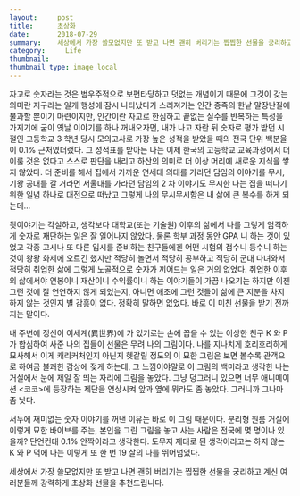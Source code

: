 ```yaml
---
layout:     post
title:      초상화
date:       2018-07-29
summary:    세상에서 가장 쓸모없지만 또 받고 나면 괜히 버리기는 찝찝한 선물을 궁리하고 계신 여러분들께 강력하게 초상화 선물을 추천드립니다.
category:	  Life
thumbnail:
thumbnail_type: image_local
---
```


자고로 숫자라는 것은 범우주적으로 보편타당하고 덧없는 개념이기 때문에 그것이 갖는 의미란 지구라는 일개 행성에 잠시 나타났다가 스러져가는 인간 종족의 한낱 말장난질에 불과할 뿐이기 마련이지만, 인간이란 자고로 한심하고 끝없는 실수를 반복하는 특성을 가지기에 굳이 옛날 이야기를 하나 꺼내오자면, 내가 나고 자란 뒤 숫자로 평가 받던 시절인 고등학교 3 학년 당시 모의고사로 가장 높은 성적을 받았을 때의 전국 단위 백분율이 0.1% 근처였더랬다. 그 성적표를 받아든 나는 이제 한국의 고등학교 교육과정에서 더 이룰 것은 없다고 스스로 판단을 내리고 하산의 의미로 더 이상 머리에 새로운 지식을 쌓지 않았다. 더 준비를 해서 집에서 가까운 연세대 의대를 가라던 담임의 이야기를 무시, 기왕 공대를 갈 거라면 서울대를 가라던 담임의 2 차 이야기도 무시한 나는 집을 떠나기 위한 일념 하나로 대전으로 떠났고 그렇게 나의 무시무시함은 내 삶에 큰 복수를 하게 되는데...

뒷이야기는 각설하고, 생각보다 대학교(또는 기술원) 이후의 삶에서 나를 그렇게 엄격하게 숫자로 재단하는 일은 잘 일어나지 않았다. 물론 학부 과정 동안 GPA 니 하는 것이 있었고 각종 고시나 또 다른 입시를 준비하는 친구들에겐 어떤 시험의 점수니 등수니 하는 것이 왕왕 화제에 오르긴 했지만 적당히 놀면서 적당히 공부하고 적당히 군대 다녀와서 적당히 취업한 삶에 그렇게 노골적으로 숫자가 끼어드는 일은 거의 없었다. 취업한 이후의 삶에서야 연봉이니 재산이니 수익률이니 하는 이야기들이 가끔 나오기는 하지만 이젠 그런 것에 잘 연연하지 않게 되었는지, 아니면 애초에 그런 것들이 삶에 큰 지분을 차지하지 않는 것인지 별 감흥이 없다. 정확히 말하면 없었다. 바로 이 미친 선물을 받기 전까지는 말이다.

내 주변에 정신이 이세계(異世界)에 가 있기로는 손에 꼽을 수 있는 이상한 친구 K 와 P 가 합심하여 사준 나의 집들이 선물은 무려 나의 그림이다. 나를 지나치게 호리호리하게 묘사해서 이게 캐리커처인지 아닌지 헷갈릴 정도의 이 묘한 그림은 보면 볼수록 관객으로 하여금 불쾌한 감상에 젖게 하는데, 그 느낌이야말로 이 그림의 백미라고 생각한 나는 거실에서 눈에 제일 잘 띄는 자리에 그림을 놓았다. 그냥 덩그러니 있으면 너무 애니메이션 <코코>에 등장하는 제단을 연상시켜 앞과 옆에 뭐라도 좀 놓았다. 그러니까 그나마 좀 낫다.

서두에 재미없는 숫자 이야기를 꺼낸 이유는 바로 이 그림 때문이다. 분리형 원룸 거실에 이렇게 묘한 바이브를 주는, 본인을 그린 그림을 놓고 사는 사람은 전국에 몇 명이나 있을까? 단언컨대 0.1% 안짝이라고 생각한다. 도무지 제대로 된 생각이라고는 하지 않는 K 와 P 덕에 나는 이렇게 또 한 번 19 살의 나를 뛰어넘었다.

세상에서 가장 쓸모없지만 또 받고 나면 괜히 버리기는 찝찝한 선물을 궁리하고 계신 여러분들께 강력하게 초상화 선물을 추천드립니다.
